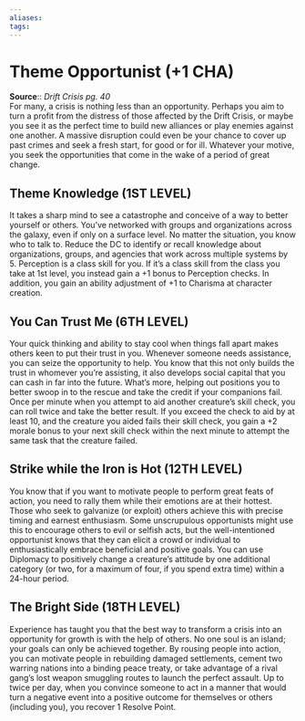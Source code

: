 ```yaml
---
aliases: 
tags: 
---
```


# Theme Opportunist (+1 CHA)

**Source**:: _Drift Crisis pg. 40_  
For many, a crisis is nothing less than an opportunity. Perhaps you aim to turn a profit from the distress of those affected by the Drift Crisis, or maybe you see it as the perfect time to build new alliances or play enemies against one another. A massive disruption could even be your chance to cover up past crimes and seek a fresh start, for good or for ill. Whatever your motive, you seek the opportunities that come in the wake of a period of great change.  

## Theme Knowledge (1ST LEVEL)

It takes a sharp mind to see a catastrophe and conceive of a way to better yourself or others. You’ve networked with groups and organizations across the galaxy, even if only on a surface level. No matter the situation, you know who to talk to. Reduce the DC to identify or recall knowledge about organizations, groups, and agencies that work across multiple systems by 5. Perception is a class skill for you. If it’s a class skill from the class you take at 1st level, you instead gain a +1 bonus to Perception checks. In addition, you gain an ability adjustment of +1 to Charisma at character creation.  

## You Can Trust Me (6TH LEVEL)

Your quick thinking and ability to stay cool when things fall apart makes others keen to put their trust in you. Whenever someone needs assistance, you can seize the opportunity to help. You know that this not only builds the trust in whomever you’re assisting, it also develops social capital that you can cash in far into the future. What’s more, helping out positions you to better swoop in to the rescue and take the credit if your companions fail. Once per minute when you attempt to aid another creature’s skill check, you can roll twice and take the better result. If you exceed the check to aid by at least 10, and the creature you aided fails their skill check, you gain a +2 morale bonus to your next skill check within the next minute to attempt the same task that the creature failed.  

## Strike while the Iron is Hot (12TH LEVEL)

You know that if you want to motivate people to perform great feats of action, you need to rally them while their emotions are at their hottest. Those who seek to galvanize (or exploit) others achieve this with precise timing and earnest enthusiasm. Some unscrupulous opportunists might use this to encourage others to evil or selfish acts, but the well-intentioned opportunist knows that they can elicit a crowd or individual to enthusiastically embrace beneficial and positive goals. You can use Diplomacy to positively change a creature’s attitude by one additional category (or two, for a maximum of four, if you spend extra time) within a 24-hour period.  

## The Bright Side (18TH LEVEL)

Experience has taught you that the best way to transform a crisis into an opportunity for growth is with the help of others. No one soul is an island; your goals can only be achieved together. By rousing people into action, you can motivate people in rebuilding damaged settlements, cement two warring nations into a binding peace treaty, or take advantage of a rival gang’s lost weapon smuggling routes to launch the perfect assault. Up to twice per day, when you convince someone to act in a manner that would turn a negative event into a positive outcome for themselves or others (including you), you recover 1 Resolve Point.
